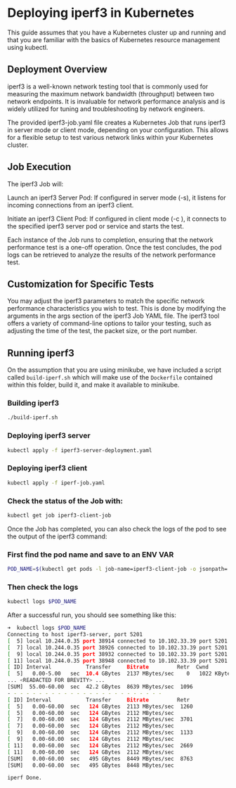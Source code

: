 # Deploying iperf3 in Kubernetes
This guide assumes that you have a Kubernetes cluster up and running and that you are familiar with the basics of Kubernetes resource management using kubectl.

## Deployment Overview
iperf3 is a well-known network testing tool that is commonly used for measuring the maximum network bandwidth (throughput) between two network endpoints. It is invaluable for network performance analysis and is widely utilized for tuning and troubleshooting by network engineers.

The provided iperf3-job.yaml file creates a Kubernetes Job that runs iperf3 in server mode or client mode, depending on your configuration. This allows for a flexible setup to test various network links within your Kubernetes cluster.

## Job Execution
The iperf3 Job will:

Launch an iperf3 Server Pod: If configured in server mode (-s), it listens for incoming connections from an iperf3 client.

Initiate an iperf3 Client Pod: If configured in client mode (-c <server>), it connects to the specified iperf3 server pod or service and starts the test.

Each instance of the Job runs to completion, ensuring that the network performance test is a one-off operation. Once the test concludes, the pod logs can be retrieved to analyze the results of the network performance test.

## Customization for Specific Tests
You may adjust the iperf3 parameters to match the specific network performance characteristics you wish to test. This is done by modifying the arguments in the args section of the iperf3 Job YAML file. The iperf3 tool offers a variety of command-line options to tailor your testing, such as adjusting the time of the test, the packet size, or the port number.

## Running iperf3
On the assumption that you are using minikube, we have included a script called `build-iperf.sh` which will make use of the `Dockerfile` contained within this folder, build it, and make it available to minikube.

### Building iperf3
``` sh
./build-iperf.sh
```

### Deploying iperf3 server
``` sh
kubectl apply -f iperf3-server-deployment.yaml
```

### Deploying iperf3 client
``` sh
kubectl apply -f iperf-job.yaml
```

### Check the status of the Job with:
``` sh
kubectl get job iperf3-client-job
```

Once the Job has completed, you can also check the logs of the pod to see the output of the iperf3 command:
### First find the pod name and save to an ENV VAR
``` sh
POD_NAME=$(kubectl get pods -l job-name=iperf3-client-job -o jsonpath='{.items[0].metadata.name}')
```

### Then check the logs
``` sh
kubectl logs $POD_NAME
```
After a successful run, you should see something like this:
``` sh
➜  kubectl logs $POD_NAME
Connecting to host iperf3-server, port 5201
[  5] local 10.244.0.35 port 38914 connected to 10.102.33.39 port 5201
[  7] local 10.244.0.35 port 38926 connected to 10.102.33.39 port 5201
[  9] local 10.244.0.35 port 38932 connected to 10.102.33.39 port 5201
[ 11] local 10.244.0.35 port 38948 connected to 10.102.33.39 port 5201
[ ID] Interval           Transfer     Bitrate         Retr  Cwnd
[  5]   0.00-5.00   sec  10.4 GBytes  2137 MBytes/sec    0   1022 KBytes
... <READACTED FOR BREVITY> ...
[SUM]  55.00-60.00  sec  42.2 GBytes  8639 MBytes/sec  1096
- - - - - - - - - - - - - - - - - - - - - - - - -
[ ID] Interval           Transfer     Bitrate         Retr
[  5]   0.00-60.00  sec   124 GBytes  2113 MBytes/sec  1260             sender
[  5]   0.00-60.00  sec   124 GBytes  2112 MBytes/sec                  receiver
[  7]   0.00-60.00  sec   124 GBytes  2112 MBytes/sec  3701             sender
[  7]   0.00-60.00  sec   124 GBytes  2112 MBytes/sec                  receiver
[  9]   0.00-60.00  sec   124 GBytes  2112 MBytes/sec  1133             sender
[  9]   0.00-60.00  sec   124 GBytes  2112 MBytes/sec                  receiver
[ 11]   0.00-60.00  sec   124 GBytes  2112 MBytes/sec  2669             sender
[ 11]   0.00-60.00  sec   124 GBytes  2112 MBytes/sec                  receiver
[SUM]   0.00-60.00  sec   495 GBytes  8449 MBytes/sec  8763             sender
[SUM]   0.00-60.00  sec   495 GBytes  8448 MBytes/sec                  receiver

iperf Done.

```